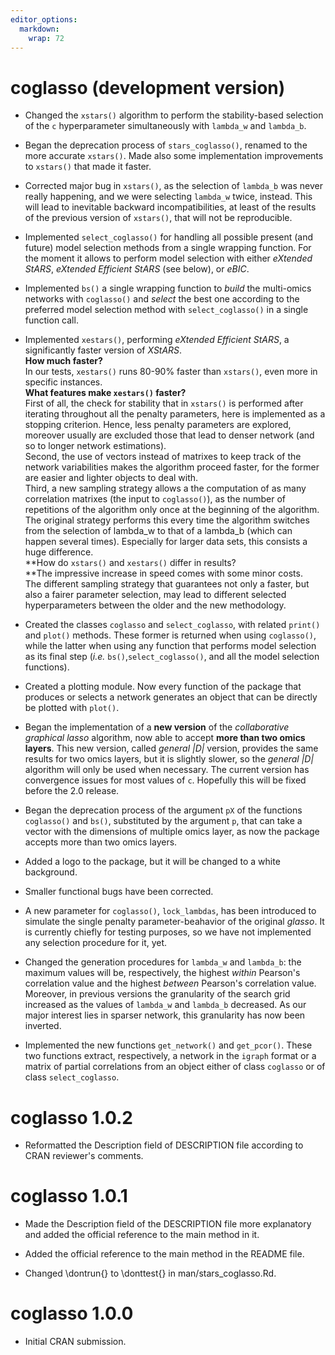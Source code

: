 ```yaml
---
editor_options: 
  markdown: 
    wrap: 72
---
```


# coglasso (development version)

-   Changed the `xstars()` algorithm to perform the stability-based selection of
    the `c` hyperparameter simultaneously with `lambda_w` and `lambda_b`.

-   Began the deprecation process of `stars_coglasso()`, renamed to the
    more accurate `xstars()`. Made also some implementation improvements
    to `xstars()` that made it faster.

-   Corrected major bug in `xstars()`, as the selection of `lambda_b`
    was never really happening, and we were selecting `lambda_w` twice,
    instead. This will lead to inevitable backward incompatibilities, at
    least of the results of the previous version of `xstars()`, that
    will not be reproducible.

-   Implemented `select_coglasso()` for handling all possible present
    (and future) model selection methods from a single wrapping
    function. For the moment it allows to perform model selection with
    either *eXtended StARS*, *eXtended* *Efficient StARS* (see below),
    or *eBIC*.

-   Implemented `bs()` a single wrapping function to *build* the
    multi-omics networks with `coglasso()` and *select* the best one
    according to the preferred model selection method with
    `select_coglasso()` in a single function call.

-   Implemented `xestars()`, performing *eXtended Efficient StARS*, a
    significantly faster version of *XStARS*.\
    **How much faster?**\
    In our tests, `xestars()` runs 80-90% faster than `xstars()`, even
    more in specific instances.\
    **What features make `xestars()` faster?**\
    First of all, the check for stability that in `xstars()` is
    performed after iterating throughout all the penalty parameters,
    here is implemented as a stopping criterion. Hence, less penalty
    parameters are explored, moreover usually are excluded those that
    lead to denser network (and so to longer network estimations).\
    Second, the use of vectors instead of matrixes to keep track of the
    network variabilities makes the algorithm proceed faster, for the
    former are easier and lighter objects to deal with.\
    Third, a new sampling strategy allows a the computation of as many
    correlation matrixes (the input to `coglasso()`), as the number of
    repetitions of the algorithm only once at the beginning of the
    algorithm. The original strategy performs this every time the
    algorithm switches from the selection of lambda_w to that of a
    lambda_b (which can happen several times). Especially for larger
    data sets, this consists a huge difference.\
    **How do `xstars()` and `xestars()` differ in results?\
    **The impressive increase in speed comes
    with some minor costs.\
    The different sampling strategy that guarantees not only a
    faster, but also a fairer parameter selection, may lead to different
    selected hyperparameters between the older and the new methodology.

-   Created the classes `coglasso` and `select_coglasso`, with related
    `print()` and `plot()` methods. These former is returned when using
    `coglasso()`, while the latter when using any function that performs
    model selection as its final step (*i.e.*
    `bs()`,`select_coglasso()`, and all the model selection functions).

-   Created a plotting module. Now every function of the package that
    produces or selects a network generates an object that can be
    directly be plotted with `plot()`.

-   Began the implementation of a **new version** of the *collaborative
    graphical lasso* algorithm, now able to accept **more than two omics
    layers**. This new version, called *general \|D\|* version, provides
    the same results for two omics layers, but it is slightly slower, so
    the *general \|D\|* algorithm will only be used when necessary. The
    current version has convergence issues for most values of `c`.
    Hopefully this will be fixed before the 2.0 release.

-   Began the deprecation process of the argument `pX` of the functions
    `coglasso()` and `bs()`, substituted by the argument `p`, that can
    take a vector with the dimensions of multiple omics layer, as now
    the package accepts more than two omics layers.

-   Added a logo to the package, but it will be changed to a white
    background.

-   Smaller functional bugs have been corrected.

-   A new parameter for `coglasso()`, `lock_lambdas`, has been
    introduced to simulate the single penalty parameter-beahavior of the
    original *glasso*. It is currently chiefly for testing purposes, so
    we have not implemented any selection procedure for it, yet.

-   Changed the generation procedures for `lambda_w` and `lambda_b`: the
    maximum values will be, respectively, the highest *within* Pearson's
    correlation value and the highest *between* Pearson's correlation
    value. Moreover, in previous versions the granularity of the search 
    grid increased as the values of `lambda_w` and `lambda_b` decreased. 
    As our major interest lies in sparser network, this granularity has 
    now been inverted. 
    
-   Implemented the new functions `get_network()` and `get_pcor()`. These
    two functions extract, respectively, a network in the `igraph` format
    or a matrix of partial correlations from an object either of class
    `coglasso` or of class `select_coglasso`.

# coglasso 1.0.2

-   Reformatted the Description field of DESCRIPTION file according to
    CRAN reviewer's comments.

# coglasso 1.0.1

-   Made the Description field of the DESCRIPTION file more explanatory
    and added the official reference to the main method in it.

-   Added the official reference to the main method in the README file.

-   Changed \dontrun{} to \donttest{} in man/stars_coglasso.Rd.

# coglasso 1.0.0

-   Initial CRAN submission.
